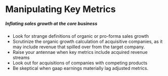 
# Manipulating Key Metrics

##### Inflating sales growth at the core business

- Look for strange definitions of organic or pro-forma sales growth
- Scrutinize the organic growth calculation of acquisitive companies, as it may include revenue that spilled over from the target company.
- Raise your antennae when key metrics include acquired revenue streams
- Look out for acquisitions of companies with competing products
- Be skeptical when gaap earnings materially lag adjusted metrics.